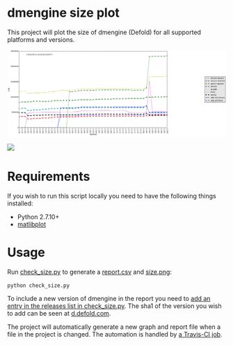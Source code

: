 # dmengine size plot
This project will plot the size of dmengine (Defold) for all supported platforms and versions.

![Size per platform and version](size.png)

![](https://travis-ci.org/britzl/dmengine_size.svg?branch=master)

# Requirements
If you wish to run this script locally you need to have the following things installed:

* Python 2.7.10+
* [matlibplot](http://matplotlib.org/)

# Usage
Run [check_size.py](check_size.py) to generate a [report.csv](report.csv) and [size.png](size.png):

	python check_size.py

To include a new version of dmengine in the report you need to [add an entry in the releases list in check_size.py](https://github.com/britzl/dmengine_size/blob/master/check_size.py#L28). The sha1 of the version you wish to add can be seen at [d.defold.com](d.defold.com).

The project will automatically generate a new graph and report file when a file in the project is changed. The automation is handled by [a Travis-CI job](https://travis-ci.org/britzl/dmengine_size).
